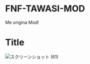 # FNF-TAWASI-MOD
Me origina Mod!
# Title
![スクリーンショット (61)](https://user-images.githubusercontent.com/96606291/154495201-809c93f1-5dba-4344-b4b1-c856c3828185.png)
